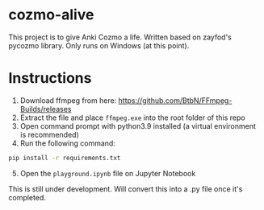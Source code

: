 # cozmo-alive
This project is to give Anki Cozmo a life. Written based on zayfod's pycozmo library.
Only runs on Windows (at this point).

# Instructions
1. Download ffmpeg from here: https://github.com/BtbN/FFmpeg-Builds/releases
2. Extract the file and place ```ffmpeg.exe``` into the root folder of this repo
3. Open command prompt with python3.9 installed (a virtual environment is recommended)
4. Run the following command:
```bash
pip install -r requirements.txt
```
5. Open the ```playground.ipynb``` file on Jupyter Notebook

This is still under development. Will convert this into a .py file once it's completed.
